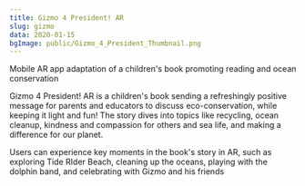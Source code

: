 ```yaml
---
title: Gizmo 4 President! AR
slug: gizmo
data: 2020-01-15
bgImage: public/Gizmo_4_President_Thumbnail.png
---
```

Mobile AR app adaptation of a children's book promoting reading and ocean conservation

Gizmo 4 President! AR is a children's book sending a refreshingly positive message for parents and educators to discuss eco-conservation, while keeping it light and fun! The story dives into topics like recycling, ocean cleanup, kindness and compassion for others and sea life, and making a difference for our planet.

Users can experience key moments in the book's story in AR, such as exploring Tide RIder Beach, cleaning up the oceans, playing with the dolphin band, and celebrating with Gizmo and his friends
